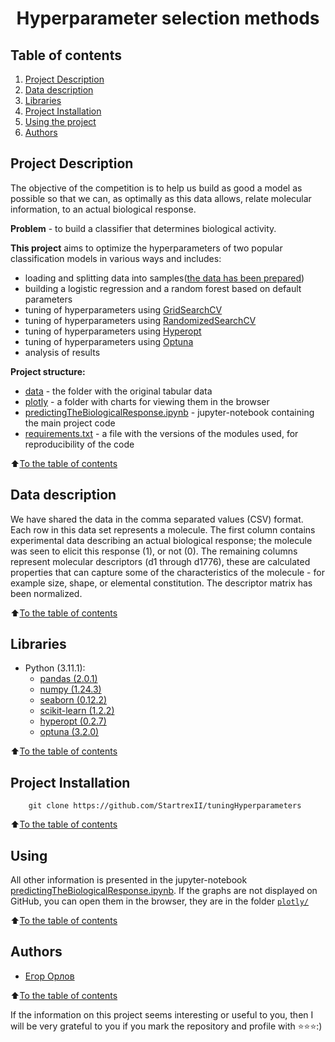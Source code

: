 # <center> Hyperparameter selection methods

## Table of contents
1. [Project Description](#project-description)
2. [Data description](#data-description)
3. [Libraries](#libraries)
4. [Project Installation](#project-Installation)
5. [Using the project](#using)
6. [Authors](#authors)

## Project Description

The objective of the competition is to help us build as good a model as possible so that we can, as optimally as this data allows,
relate molecular information, to an actual biological response.

**Problem** - to build a classifier that determines biological activity.

**This project** aims to optimize the hyperparameters of two popular classification models in various ways and includes:

* loading and splitting data into samples([the data has been prepared](#Data-description))
* building a logistic regression and a random forest based on default parameters
* tuning of hyperparameters using [GridSearchCV](https://scikit-learn.org/stable/modules/generated/sklearn.model_selection.GridSearchCV.html 'scikit-learn.org')
* tuning of hyperparameters using [RandomizedSearchCV](https://scikit-learn.org/stable/modules/generated/sklearn.model_selection.RandomizedSearchCV.html 'scikit-learn.org')
* tuning of hyperparameters using [Hyperopt](https://hyperopt.github.io/hyperopt/)
* tuning of hyperparameters using [Optuna](https://optuna.org 'optuna.org')
* analysis of results

**Project structure:**
* [data](./data) - the folder with the original tabular data
* [plotly](./plotly) - a folder with charts for viewing them in the browser
* [predictingTheBiologicalResponse.ipynb](./predictingTheBiologicalResponse.ipynb) - jupyter-notebook containing the main project code
* [requirements.txt](./requirements.txt) - a file with the versions of the modules used, for reproducibility of the code

:arrow_up:[To the table of contents](#table-of-contents)

## Data description

 We have shared the data in the comma separated values (CSV) format. Each row in this data set represents a molecule. The first column contains experimental data describing an actual biological response; the molecule was seen to elicit this response (1), or not (0). The remaining columns represent molecular descriptors (d1 through d1776), these are calculated properties that can capture some of the characteristics of the molecule - for example size, shape, or elemental constitution. The descriptor matrix has been normalized. 

:arrow_up:[To the table of contents](#table-of-contents)

## Libraries

* Python (3.11.1):
    * [pandas (2.0.1)](https://pandas.pydata.org)
    * [numpy (1.24.3)](https://numpy.org)
    * [seaborn (0.12.2)](https://seaborn.pydata.org)
    * [scikit-learn (1.2.2)](https://scikit-learn.org/stable/)
    * [hyperopt (0.2.7)](https://hyperopt.github.io/hyperopt/)
    * [optuna (3.2.0)](https://optuna.readthedocs.io/en/stable/index.html)

:arrow_up:[To the table of contents](#table-of-contents)

## Project Installation

```
    git clone https://github.com/StartrexII/tuningHyperparameters
```

:arrow_up:[To the table of contents](#table-of-contents)                        

## Using

All other information is presented in the jupyter-notebook [predictingTheBiologicalResponse.ipynb](./predictingTheBiologicalResponse.ipynb).
If the graphs are not displayed on GitHub, you can open them in the browser, they are in the folder [`plotly/`](./plotly)

:arrow_up:[To the table of contents](#table-of-contents)

## Authors

* [Егор Орлов](https://vk.com/liquidlogic)

:arrow_up:[To the table of contents](#table-of-contents)

If the information on this project seems interesting or useful to you, then I will be very grateful to you if you mark the repository and profile with ⭐️⭐️⭐️:)